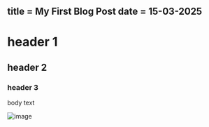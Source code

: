 title = My First Blog Post
date = 15-03-2025
---
# header 1
## header 2
### header 3

body text

![image](https://placehold.co/200x200)


